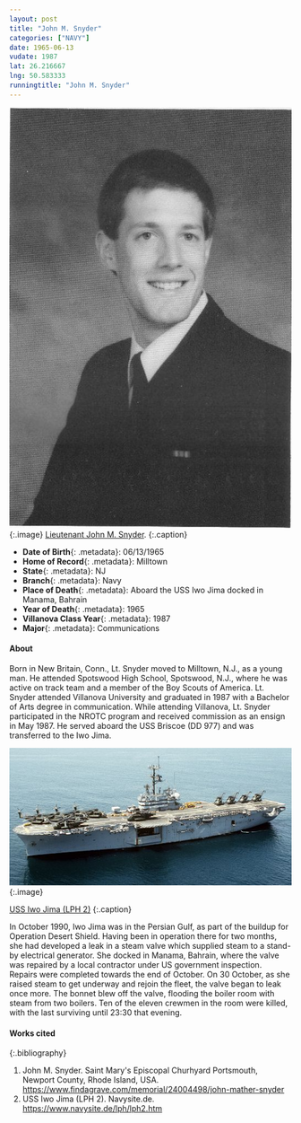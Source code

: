 ```yaml
---
layout: post
title: "John M. Snyder"
categories: ["NAVY"]
date: 1965-06-13
vudate: 1987
lat: 26.216667
lng: 50.583333
runningtitle: "John M. Snyder"
---
```


![John M. Snyder](images/johnmsnyder.png)
   {:.image}
[Lieutenant John M. Snyder](https://www.findagrave.com/memorial/24004498).
  {:.caption}

* **Date of Birth**{: .metadata}: 06/13/1965
* **Home of Record**{: .metadata}: Milltown
* **State**{: .metadata}: NJ
* **Branch**{: .metadata}: Navy
* **Place of Death**{: .metadata}: Aboard the USS Iwo Jima docked in Manama, Bahrain
* **Year of Death**{: .metadata}: 1965
* **Villanova Class Year**{: .metadata}: 1987
* **Major**{: .metadata}: Communications


#### About

Born in New Britain, Conn., Lt. Snyder moved to Milltown, N.J., as a young man. He attended Spotswood High School, Spotswood, N.J., where he was active on track team and a member of the Boy Scouts of America. Lt. Snyder attended Villanova University and graduated in 1987 with a Bachelor of Arts degree in communication. While attending Villanova, Lt. Snyder participated in the NROTC program and received commission as an ensign in May 1987. He served aboard the USS Briscoe (DD 977) and was transferred to the Iwo Jima.

![USS Iwo Jima](images/johnmsnyder_ussiwojima.jpg)
  {:.image}

[USS Iwo Jima (LPH 2)](https://www.navysite.de/lph/lph2.htm)
  {:.caption}

In October 1990, Iwo Jima was in the Persian Gulf, as part of the buildup for Operation Desert Shield. Having been in operation there for two months, she had developed a leak in a steam valve which supplied steam to a stand-by electrical generator. She docked in Manama, Bahrain, where the valve was repaired by a local contractor under US government inspection. Repairs were completed towards the end of October. On 30 October, as she raised steam to get underway and rejoin the fleet, the valve began to leak once more. The bonnet blew off the valve, flooding the boiler room with steam from two boilers. Ten of the eleven crewmen in the room were killed, with the last surviving until 23:30 that evening.

#### Works cited

{:.bibliography}
1. John M. Snyder. Saint Mary's Episcopal Churhyard Portsmouth, Newport County, Rhode Island, USA. <https://www.findagrave.com/memorial/24004498/john-mather-snyder>
2. USS Iwo Jima (LPH 2). Navysite.de. <https://www.navysite.de/lph/lph2.htm>
